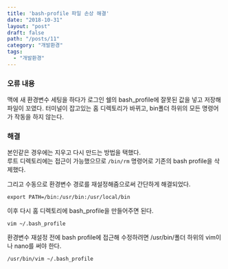 ```yaml
---
title: 'bash-profile 파일 손상 해결'
date: "2018-10-31"
layout: "post"
draft: false
path: "/posts/11"
category: "개발환경"
tags:
  - "개발환경"
---
```



### 오류 내용
맥에 새 환경변수 세팅을 하다가 로그인 쉘의 bash_profile에 잘못된 값을 넣고 저장해 파일이 꼬였다. 터미널이 잡고있는 홈 디렉토리가 바뀌고, bin폴더 하위의 모든 명령어가 작동을 하지 않는다. 

### 해결
본인같은 경우에는 지우고 다시 만드는 방법을 택했다.<br>
루트 디렉토리에는 접근이 가능했으므로 ```/bin/rm``` 명령어로 기존의 bash profile을 삭제했다.

그리고 수동으로 환경변수 경로를 재설정해줌으로써 간단하게 해결되었다.
```
export PATH=/bin:/usr/bin:/usr/local/bin
```

이후 다시 홈 디렉토리에 bash_profile을 만들어주면 된다.
```
vim ~/.bash_profile
```

환경변수 재설정 전에 bash profile에 접근해 수정하려면 /usr/bin/폴더 하위의 vim이나 nano를 써야 한다.
```
/usr/bin/vim ~/.bash_profile
```
